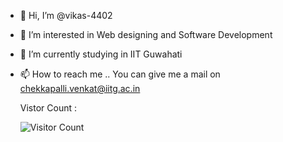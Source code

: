 - 👋 Hi, I’m @vikas-4402
- 👀 I’m interested in Web designing and Software Development
- 🌱 I’m currently studying in IIT Guwahati 
- 📫 How to reach me .. You can give me a mail on chekkapalli.venkat@iitg.ac.in


     Vistor Count :
     
  ![Visitor Count](https://profile-counter.glitch.me/{vikas-4402}/count.svg)
<!---
vikas-4402/vikas-4402 is a ✨ special ✨ repository because its `README.md` (this file) appears on your GitHub profile.
You can click the Preview link to take a look at your changes.
--->
